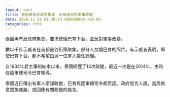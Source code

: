 ```yaml
---
layout: post
title: 泰國再有反政府集會　示威者反對軍事政變
date: 2020-11-28 01:36:14.000000000 +08:00
categories: rthk
---
```


泰國再有反政府集會，要求總理巴育下台，並反對軍事政變。

數以千計示威者在首都曼谷街頭聚集，部分人焚燒巴育的照片。有示威者表明，即使巴育下台，都不希望由另一位軍人接任總理。

自1932年君主專制結束以來，泰國經歷了13次政變，最近一次是在2014年，由時任陸軍總司令巴育領導。

泰國近日傳出有軍人密謀政變，巴育與陸軍總司令都否認。政府發言人說，當局無意實施戒嚴，或回應有關政變的謠言。

